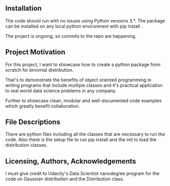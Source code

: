 ## Installation
The code should run with no issues using Python versions 3.*.
The package can be installed on any local python environment with pip install .

The project is ongoing, so commits to the repo are happening.

## Project Motivation
For this project, I want to showcase how to create a python package from scratch for binomial distribution.

That's to demonstrate the benefits of object oriented programming in writing programs that include multiple classes and it's practical application to real world data science problems in any company.

Further to showcase clean, modular and well-documented code examples which greatly benefit collaboration.

## File Descriptions
There are python files including all the classes that are necessary to run the code. Also there is the setup file to run pip install and the init to load the distribution classes.

## Licensing, Authors, Acknowledgements
I must give credit to Udacity's Data Scientist nanodegree program for the code on Gaussian distribution and the Distribution class.
